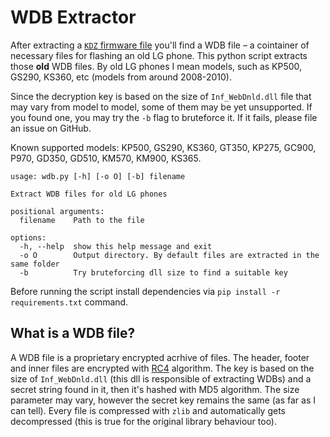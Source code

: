 
# WDB Extractor

After extracting a
[`KDZ` firmware file](https://github.com/michaelwright235/kdz_decrypt_encrypt)
you'll find a WDB file – a cointainer of necessary files for flashing an old
LG phone. This python script extracts those **old** WDB files. By old LG phones
I mean models, such as KP500, GS290, KS360, etc (models from around 2008-2010).

Since the decryption key is based on the size of `Inf_WebDnld.dll` file that
may vary from model to model, some of them may be yet unsupported. If you
found one, you may try the `-b` flag to bruteforce it. If it fails, please
file an issue on GitHub.

Known supported models: KP500, GS290, KS360, GT350, KP275, GC900, P970, GD350,
GD510, KM570, KM900, KS365.

```text
usage: wdb.py [-h] [-o O] [-b] filename

Extract WDB files for old LG phones

positional arguments:
  filename    Path to the file

options:
  -h, --help  show this help message and exit
  -o O        Output directory. By default files are extracted in the same folder
  -b          Try bruteforcing dll size to find a suitable key
```

Before running the script install dependencies via
`pip install -r requirements.txt` command.

## What is a WDB file?

A WDB file is a proprietary encrypted acrhive of files. The header, footer and
inner files are encrypted with [RC4](https://en.wikipedia.org/wiki/RC4)
algorithm. The key is based on the size of `Inf_WebDnld.dll` (this dll is
responsible of extracting WDBs) and a secret string found in it, then it's
hashed with MD5 algorithm. The size parameter may vary, however the secret
key remains the same (as far as I can tell). Every file is compressed with
`zlib` and automatically gets decompressed (this is true for the original
library behaviour too).
